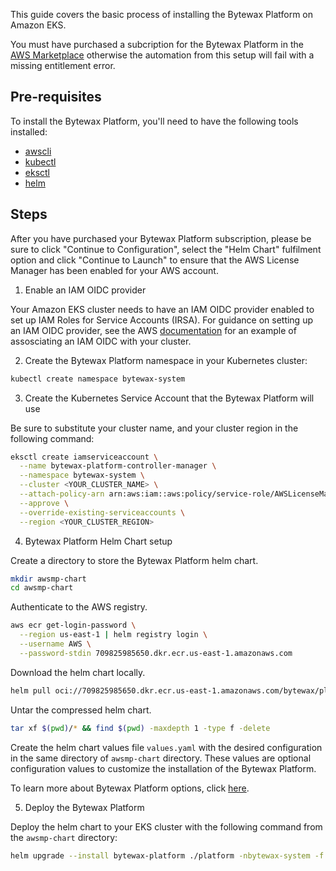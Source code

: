 This guide covers the basic process of installing the Bytewax Platform on Amazon EKS.

You must have purchased a subcription for the Bytewax Platform in the [AWS Marketplace](https://aws.amazon.com/marketplace/pp/prodview-heqksqasqoy66)
otherwise the automation from this setup will fail with a missing entitlement error.

## Pre-requisites

To install the Bytewax Platform, you'll need to have the following tools installed:

- [awscli](https://aws.amazon.com/cli/)
- [kubectl](https://kubernetes.io/docs/tasks/tools/)
- [eksctl](https://eksctl.io/introduction/#installation)
- [helm](https://helm.sh/docs/intro/install/)

## Steps


After you have purchased your Bytewax Platform subscription, please be sure to
click "Continue to Configuration", select the "Helm Chart" fulfilment option
and click "Continue to Launch" to ensure that the AWS License Manager has been
enabled for your AWS account.

1. Enable an IAM OIDC provider

Your Amazon EKS cluster needs to have an IAM OIDC provider enabled to set up IAM Roles for Service Accounts (IRSA). For guidance on setting up an IAM OIDC provider, see the 
AWS [documentation](https://aws.amazon.com/blogs/opensource/introducing-fine-grained-iam-roles-service-accounts/) for an example of assosciating an IAM OIDC with your cluster.

2. Create the Bytewax Platform namespace in your Kubernetes cluster:

```bash
kubectl create namespace bytewax-system
```

3. Create the Kubernetes Service Account that the Bytewax Platform will use

Be sure to substitute your cluster name, and your cluster region in the following command:

```bash
eksctl create iamserviceaccount \
  --name bytewax-platform-controller-manager \
  --namespace bytewax-system \
  --cluster <YOUR_CLUSTER_NAME> \
  --attach-policy-arn arn:aws:iam::aws:policy/service-role/AWSLicenseManagerConsumptionPolicy \
  --approve \
  --override-existing-serviceaccounts \
  --region <YOUR_CLUSTER_REGION>
```

4. Bytewax Platform Helm Chart setup

Create a directory to store the Bytewax Platform helm chart.

```bash
mkdir awsmp-chart
cd awsmp-chart
```

Authenticate to the AWS registry.

```bash
aws ecr get-login-password \
  --region us-east-1 | helm registry login \
  --username AWS \
  --password-stdin 709825985650.dkr.ecr.us-east-1.amazonaws.com
```

Download the helm chart locally.

```bash
helm pull oci://709825985650.dkr.ecr.us-east-1.amazonaws.com/bytewax/platform --version 0.1.5
```

Untar the compressed helm chart.

```bash
tar xf $(pwd)/* && find $(pwd) -maxdepth 1 -type f -delete
```

Create the helm chart values file `values.yaml` with the desired configuration in the same directory of `awsmp-chart` directory.
These values are optional configuration values to customize the installation of the Bytewax Platform.

To learn more about Bytewax Platform options, click [here](setup/installation).

5. Deploy the Bytewax Platform

Deploy the helm chart to your EKS cluster with the following command from the `awsmp-chart` directory:

```bash
helm upgrade --install bytewax-platform ./platform -nbytewax-system -f ./values.yaml
```
